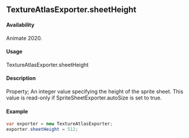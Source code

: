 ## TextureAtlasExporter.sheetHeight

#### Availability

Animate 2020.

#### Usage

TextureAtlasExporter.sheetHeight

#### Description

Property; An integer value specifying the height of the sprite sheet. This value is read-only if
SpriteSheetExporter.autoSize is set to true.

#### Example

``` java script
var exporter = new TextureAtlasExporter;
exporter.sheetHeight = 512;
````
